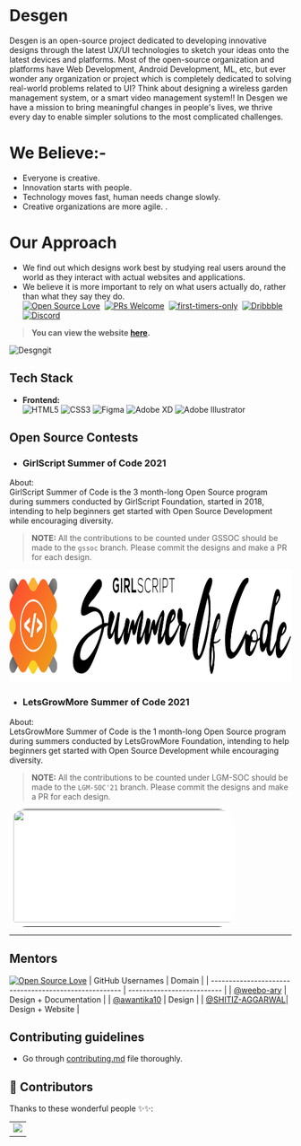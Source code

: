 # Desgen
Desgen is an open-source project dedicated to developing innovative designs through the latest UX/UI technologies to sketch your ideas onto the latest devices and platforms.
Most of the open-source organization and platforms have Web Development, Android Development, ML, etc, but ever wonder any organization or project which is completely dedicated to solving real-world problems related to UI? Think about designing a wireless garden management system, or a smart video management system!!
In Desgen we have a mission to bring meaningful changes in people's lives, we thrive every day to enable simpler solutions to the most complicated challenges. <br>
# We Believe:-
* Everyone is creative.
* Innovation starts with people.
* Technology moves fast, human needs change slowly.
* Creative organizations are more agile.
.<br>
# Our Approach
* We find out which designs work best by studying real users around the world as they interact with actual websites and applications.
* We believe it is more important to rely on what users actually do, rather than what they say they do.<br>
[![Open Source Love](https://badges.frapsoft.com/os/v1/open-source.svg?v=102)](https://dribbble.com/Desgen)&nbsp;
[![PRs Welcome](https://img.shields.io/badge/PRs-welcome-brightgreen.svg?style=flat-square)](https://github.com/awantika10/Desgen/)&nbsp;
[![first-timers-only](https://img.shields.io/badge/first--timers--only-friendly-blue.svg?style=flat-square)](https://github.com/awantika10/Desgen/)&nbsp;
[![Dribbble](https://img.shields.io/website-up-down-green-red/http/shields.io.svg)](https://dribbble.com/Desgen)&nbsp;
[![Discord](https://img.shields.io/badge/Discord-7289DA?style=for-the-badge&logo=discord&logoColor=white)](https://discord.com/invite/nhRVW5GXFV)&nbsp;

> **You can view the website  [here](https://dribbble.com/Desgen).**

![Desgngit](https://user-images.githubusercontent.com/71998138/105863985-777b0f80-6017-11eb-9068-6f5c205ef550.PNG)


## Tech Stack
- **Frontend:**  
<img alt="HTML5" src="https://img.shields.io/badge/html5%20-%23E34F26.svg?&style=for-the-badge&logo=html5&logoColor=white"/>  <img alt="CSS3" src="https://img.shields.io/badge/css3%20-%231572B6.svg?&style=for-the-badge&logo=css3&logoColor=white"/>  <img alt="Figma" src="https://img.shields.io/badge/figma%20-%23F24E1E.svg?&style=for-the-badge&logo=figma&logoColor=white"/>  <img alt="Adobe XD" src="https://img.shields.io/badge/adobe%20xd%20-%23FF26BE.svg?&style=for-the-badge&logo=adobe%20xd&logoColor=white"/>  <img alt="Adobe Illustrator" src="https://img.shields.io/badge/adobe%20illustrator%20-%23FF9A00.svg?&style=for-the-badge&logo=adobe%20illustrator&logoColor=white"/> <img alt="" src="https://img.shields.io/badge/Framer%20-%23black.svg?&style=for-the-badge&logo=Framer&logoColor=black" alt="Framer"/> <img alt="" src="https://img.shields.io/badge/anima%20-%23black.svg?&style=for-the-badge&logo=anima&logoColor=white" alt="anima"/>

## Open Source Contests
 
- ### GirlScript Summer of Code 2021 

About:<br>
GirlScript Summer of Code is the 3 month-long Open Source program during summers conducted by GirlScript Foundation, started in 2018, intending to help beginners get started with Open Source Development while encouraging diversity.
> **NOTE:** All the contributions to be counted under GSSOC should be made to the `gssoc` branch. 
> Please commit the designs and make a PR for each design.
<div >
<img src="https://raw.githubusercontent.com/GirlScriptSummerOfCode/MentorshipProgram/master/GSsoc%20Type%20Logo%20Black.png" alt="gssoc" height="200" />
  </div>

- ### LetsGrowMore Summer of Code 2021
About:<br>
LetsGrowMore Summer of Code is the 1 month-long Open Source program during summers conducted by LetsGrowMore Foundation, intending to help beginners get started with Open Source Development while encouraging diversity.
> **NOTE:** All the contributions to be counted under LGM-SOC should be made to the `LGM-SOC'21` branch. 
> Please commit the designs and make a PR for each design.
<table style="width:80%;background-color:white;border-radius:30px;">
    <tr>
  <td>
<center>
  <a href="https://letsgrowmore.in/projects/"><img src="https://letsgrowmore.in/wp-content/uploads/2021/05/cropped-growmore-removebg-preview.png" width="1000" height="200"></img></a>
  </center>
  </td>
  </tr>
</table>
    <hr>
    
## Mentors

[![Open Source Love](https://badges.frapsoft.com/os/v2/open-source.svg?v=103)](https://github.com/awantika10/Desgen/) 
| GitHub Usernames                                      | Domain                     |
| ----------------------------------------------------- | -------------------------- |
| [@weebo-ary](https://github.com/weebo-ary)            | Design + Documentation     |
| [@awantika10](https://github.com/awantika10/)         | Design                     |
| [@SHITIZ-AGGARWAL](https://github.com/SHITIZ-AGGARWAL)| Design + Website           |


## Contributing guidelines  

  * Go through [contributing.md](https://github.com/awantika10/Desgen/blob/gssoc/Contribution/CONTRIBUTING.md) file thoroughly.

## 🌟 Contributors 

Thanks to these wonderful people ✨✨:

<table>
	<tr>
		<td>
			<a href="https://github.com/awantika10/Desgen/graphs/contributors">
  				<img src="https://contrib.rocks/image?repo=awantika10/Desgen" />
			</a>
		</td>
	</tr>
</table>
